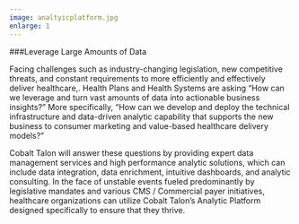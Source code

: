 ```yaml
---
image: analtyicplatform.jpg
enlarge: 1
---
```


###Leverage Large Amounts of Data

Facing challenges such as industry-changing legislation, new competitive threats, and constant requirements to more efficiently and effectively deliver healthcare,. Health Plans and Health Systems are asking “How can we leverage and turn vast amounts of data into actionable business insights?” More specifically, “How can we develop and deploy the technical infrastructure and data-driven analytic capability that supports the new business to consumer marketing and value-based healthcare delivery models?” 

Cobalt Talon will answer these questions by providing expert data management services and high performance analytic solutions, which can include data integration, data enrichment, intuitive dashboards, and analytic consulting. In the face of unstable events fueled predominantly by legislative mandates and various CMS / Commercial payer initiatives, healthcare organizations can utilize Cobalt Talon’s Analytic Platform designed specifically to ensure that they thrive. 
